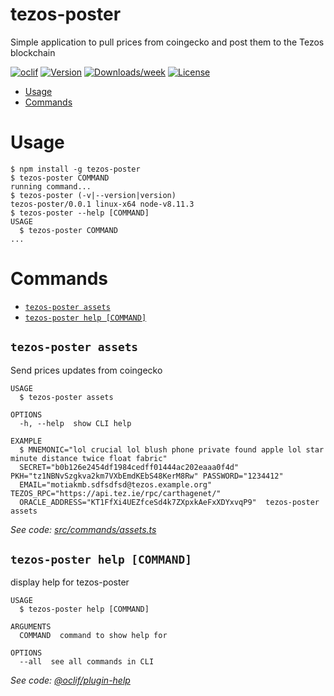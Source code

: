 tezos-poster
======

Simple application to pull prices from coingecko and post them to the Tezos blockchain

[![oclif](https://img.shields.io/badge/cli-oclif-brightgreen.svg)](https://oclif.io)
[![Version](https://img.shields.io/npm/v/tezos-poster.svg)](https://npmjs.org/package/tezos-poster)
[![Downloads/week](https://img.shields.io/npm/dw/tezos-poster.svg)](https://npmjs.org/package/tezos-poster)
[![License](https://img.shields.io/npm/l/tezos-poster.svg)](https://github.com/protofire/tezos-price-oracle/blob/master/poster/package.json)

<!-- toc -->
* [Usage](#usage)
* [Commands](#commands)
<!-- tocstop -->
# Usage
<!-- usage -->
```sh-session
$ npm install -g tezos-poster
$ tezos-poster COMMAND
running command...
$ tezos-poster (-v|--version|version)
tezos-poster/0.0.1 linux-x64 node-v8.11.3
$ tezos-poster --help [COMMAND]
USAGE
  $ tezos-poster COMMAND
...
```
<!-- usagestop -->
# Commands
<!-- commands -->
* [`tezos-poster assets`](#tezos-poster-assets)
* [`tezos-poster help [COMMAND]`](#tezos-poster-help-command)

## `tezos-poster assets`

Send prices updates from coingecko

```
USAGE
  $ tezos-poster assets

OPTIONS
  -h, --help  show CLI help

EXAMPLE
  $ MNEMONIC="lol crucial lol blush phone private found apple lol star minute distance twice float fabric" 
  SECRET="b0b126e2454df1984cedff01444ac202eaaa0f4d" PKH="tz1NBNvSzgkva2km7VXbEmdKEbS48KerM8Rw" PASSWORD="1234412" 
  EMAIL="motiakmb.sdfsdfsd@tezos.example.org" TEZOS_RPC="https://api.tez.ie/rpc/carthagenet/" 
  ORACLE_ADDRESS="KT1FfXi4UEZfceSd4k7ZXpxkAeFxXDYxvqP9"  tezos-poster assets
```

_See code: [src/commands/assets.ts](https://github.com/protofire/tezos-price-oracle/blob/v0.0.1/src/commands/assets.ts)_

## `tezos-poster help [COMMAND]`

display help for tezos-poster

```
USAGE
  $ tezos-poster help [COMMAND]

ARGUMENTS
  COMMAND  command to show help for

OPTIONS
  --all  see all commands in CLI
```

_See code: [@oclif/plugin-help](https://github.com/oclif/plugin-help/blob/v3.0.1/src/commands/help.ts)_
<!-- commandsstop -->
